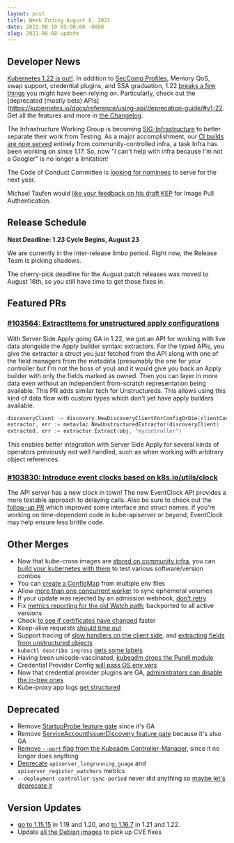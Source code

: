 ```yaml
---
layout: post
title: Week Ending August 8, 2021
date: 2021-08-10 05:00:00 -0000
slug: 2021-08-08-update
---
```


## Developer News

[Kubernetes 1.22 is out!](https://kubernetes.io/blog/2021/08/04/kubernetes-1-22-release-announcement/). In addition to [SecComp Profiles](https://kubernetes.io/docs/tutorials/clusters/seccomp/#enable-the-use-of-runtimedefault-as-the-default-seccomp-profile-for-all-workloads), Memory QoS, swap support, credential plugins, and SSA graduation, 1.22 [breaks a few things](https://github.com/kubernetes/kubernetes/blob/master/CHANGELOG/CHANGELOG-1.22.md#no-really-you-must-read-this-before-you-upgrade) you might have been relying on.  Particularly, check out the [deprecated (mostly beta) APIs](https://kubernetes.io/docs/reference/using-api/deprecation-guide/#v1-22.  Get all the features and more in [the Changelog](https://github.com/kubernetes/kubernetes/blob/master/CHANGELOG/CHANGELOG-1.22.md).

The Infrastructure Working Group is becoming [SIG-Infrastructure](https://github.com/kubernetes/community/pull/5928) to better separate their work from Testing. As a major accomplishment, our [CI builds are now served](https://groups.google.com/g/kubernetes-dev/c/58lP-CIP2zg) entirely from community-controlled infra, a task Infra has been working on since 1.17.  So, now "I can't help with infra because I'm not a Googler" is no longer a limitation!

The Code of Conduct Committee is [looking for nominees](https://groups.google.com/g/kubernetes-dev/c/yuNA5Zsj63U) to serve for the next year.

Michael Taufen would [like your feedback on his draft KEP](https://docs.google.com/document/d/1qX7FoXBxWrPfUD55IDQMyeDQMH-HzH8vSx6-WsLNr8o/edit?resourcekey=0-iLUGguVKXPeHMNDwEzBMbw#heading=h.foqb0s2snh9q) for Image Pull Authentication.

## Release Schedule

**Next Deadline: 1.23 Cycle Begins, August 23**

We are currently in the inter-release limbo period. Right now, the Release Team is picking shadows.

The cherry-pick deadline for the August patch releases was moved to August 16th, so you still have time to get those fixes in.

## Featured PRs

### [#103564: ExtractItems for unstructured apply configurations](https://github.com/kubernetes/kubernetes/pull/103564)

With Server Side Apply going GA in 1.22, we got an API for working with live data alongside the Apply builder syntax: extractors. For the typed APIs, you give the extractor a struct you just fetched from the API along with one of the field managers from the metadata (presumably the one for your controller but I'm not the boss of you) and it would give you back an Apply builder with only the fields marked as owned. Then you can layer in more data even without an independent from-scratch representation being available. This PR adds similar tech for Unstructureds. This allows using this kind of data flow with custom types which don't yet have apply builders available.

```go
discoveryClient := discovery.NewDiscoveryClientForConfigOrDie(clientConfig)
extractor, err := metav1ac.NewUnstructuredExtractor(discoveryClient)
extracted, err := extractor.Extract(obj, "mycontroller")
```

This enables better integration with Server Side Apply for several kinds of operators previously not well handled, such as when working with arbitrary object references.

### [#103830: Introduce event clocks based on k8s.io/utils/clock](https://github.com/kubernetes/kubernetes/pull/103830)

The API server has a new clock in town! The new EventClock API provides a more testable approach to delaying calls. Also be sure to check out the [follow-up PR](https://github.com/kubernetes/kubernetes/pull/104212) which improved some interface and struct names. If you're working on time-dependent code in kube-apiserver or beyond, EventClock may help ensure less brittle code.

## Other Merges

* Now that kube-cross images are [stored on community infra](https://github.com/kubernetes/release/issues/1133), you can [build your kubernetes with them](https://github.com/kubernetes/kubernetes/pull/104185) to test various software/version combos
* You can [create a ConfigMap](https://github.com/kubernetes/kubernetes/pull/101646) from multiple env files
* Allow [more than one concurrent worker](https://github.com/kubernetes/kubernetes/pull/102981) to sync ephemeral volumes
* If your update was rejected by an admission webhook, [don't retry](https://github.com/kubernetes/kubernetes/pull/104182)
* Fix [metrics reporting for the old Watch path](https://github.com/kubernetes/kubernetes/pull/104161); backported to all active versions
* Check [to see if certificates have changed](https://github.com/kubernetes/kubernetes/pull/104102) faster
* Keep-alive requests [should time out](https://github.com/kubernetes/kubernetes/pull/103958)
* Support tracing of [slow handlers on the client side](https://github.com/kubernetes/kubernetes/pull/103917), and [extracting fields from unstructured objects](https://github.com/kubernetes/kubernetes/pull/103564)
* `kubectl describe ingress` [gets some labels](https://github.com/kubernetes/kubernetes/pull/103894)
* Having been unicode-vaccinated, [kubeadm drops the Purell module](https://github.com/kubernetes/kubernetes/pull/103801)
* Credential Provider Config [will pass OS env vars](https://github.com/kubernetes/kubernetes/pull/103231)
* Now that credential provider plugins are GA, [administrators can disable the in-tree ones](https://github.com/kubernetes/kubernetes/pull/102507)
* Kube-proxy app logs [get structured](https://github.com/kubernetes/kubernetes/pull/98913)

## Deprecated

* Remove [StartupProbe feature gate](https://github.com/kubernetes/kubernetes/pull/104168) since it's GA
* Remove [ServiceAccountIssuerDiscovery feature gate](https://github.com/kubernetes/kubernetes/pull/103685) because it's also GA
* [Remove `--port` flag from the Kubeadm Controller-Manager](https://github.com/kubernetes/kubernetes/pull/104157), since it no longer does anything
* [Deprecate](https://github.com/kubernetes/kubernetes/pull/103793) `apiserver_longrunning_guage` and `apiserver_register_watchers` metrics
* `--deployment-controller-sync-period` never did anything so [maybe let's deprecate it](https://github.com/kubernetes/kubernetes/pull/103538)

## Version Updates

* [go to 1.15.15](https://github.com/kubernetes/kubernetes/pull/104216) in 1.19 and 1.20, and [to 1.16.7](https://github.com/kubernetes/kubernetes/pull/104201) in 1.21 and 1.22.
* Update [all the Debian images](https://github.com/kubernetes/kubernetes/pull/104142) to pick up CVE fixes
